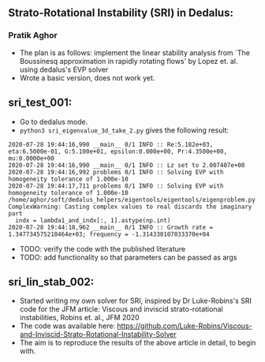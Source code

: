 ## Strato-Rotational Instability (SRI) in Dedalus:

### Pratik Aghor

* The plan is as follows: implement the linear stability analysis from `The Boussinesq approximation in rapidly rotating flows' by Lopez et. al. using dedalus's EVP solver
* Wrote a basic version, does not work yet. 


## sri_test_001:
* Go to dedalus mode.
* ```python3 sri_eigenvalue_3d_take_2.py``` gives the following result:
```
2020-07-28 19:44:16,990 __main__ 0/1 INFO :: Re:5.182e+03, eta:6.5000e-01, G:5.100e+01, epsilon:0.000e+00, Pr:4.3500e+00, mu:0.0000e+00
2020-07-28 19:44:16,990 __main__ 0/1 INFO :: Lz set to 2.007407e+00
2020-07-28 19:44:16,992 problems 0/1 INFO :: Solving EVP with homogeneity tolerance of 1.000e-10
2020-07-28 19:44:17,711 problems 0/1 INFO :: Solving EVP with homogeneity tolerance of 1.000e-10
/home/aghor/soft/dedalus_helpers/eigentools/eigentools/eigenproblem.py:232: ComplexWarning: Casting complex values to real discards the imaginary part
  indx = lambda1_and_indx[:, 1].astype(np.int)
2020-07-28 19:44:18,962 __main__ 0/1 INFO :: Growth rate = 1.347734575210464e+03; frequency = -1.314330107033370e+04

```

* TODO: verify the code with the published literature
* TODO: add functionality so that parameters can be passed as args

## sri_lin_stab_002:
* Started writing my own solver for SRI, inspired by Dr Luke-Robins's SRI code for the JFM article: Viscous and inviscid strato-rotational instabilities, Robins et. al., JFM 2020
* The code was available here: https://github.com/Luke-Robins/Viscous-and-Inviscid-Strato-Rotational-Instability-Solver
* The aim is to reproduce the results of the above article in detail, to begin with.  
